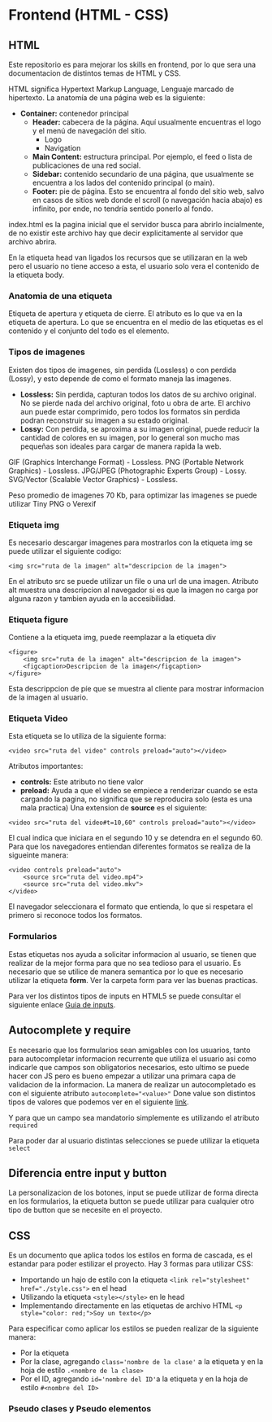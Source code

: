 # Frontend (HTML - CSS)
## HTML
Este repositorio es para mejorar los skills en frontend, por lo que sera una documentacion de distintos temas de HTML y CSS.

HTML significa Hypertext Markup Language, Lenguaje marcado de hipertexto. La anatomía de una página web es la siguiente:

- **Container:** contenedor principal
    - **Header:** cabecera de la página. Aquí usualmente encuentras el logo y el menú de navegación del sitio.
        - Logo
        - Navigation
    - **Main Content:** estructura principal. Por ejemplo, el feed o lista de publicaciones de una red social.
    - **Sidebar:** contenido secundario de una página, que usualmente se encuentra a los lados del contenido principal (o main).
    - **Footer:** pie de página. Esto se encuentra al fondo del sitio web, salvo en casos de sitios web donde el scroll (o navegación hacia abajo) es infinito, por ende, no tendría sentido ponerlo al fondo.

index.html es la pagina inicial que el servidor busca para abrirlo incialmente, de no existir este archivo hay que decir explicitamente al servidor que archivo abrira.

En la etiqueta head van ligados los recursos que se utilizaran en la web pero el usuario no tiene acceso a esta, el usuario solo vera el contenido de la etiqueta body.

### Anatomia de una etiqueta
Etiqueta de apertura y etiqueta de cierre. El atributo es lo que va en la etiqueta de apertura. Lo que se encuentra en el medio de las etiquetas es el contenido y el conjunto del todo es el elemento.

### Tipos de imagenes
Existen dos tipos de imagenes, sin perdida (Lossless) o con perdida (Lossy), y esto depende de como el formato maneja las imagenes.

- **Lossless:** Sin perdida, capturan todos los datos de su archivo original. No se pierde nada del archivo original, foto u obra de arte. El archivo aun puede estar comprimido, pero todos los formatos sin perdida podran reconstruir su imagen a su estado original.
- **Lossy:** Con perdida, se aproxima a su imagen original, puede reducir la cantidad de colores en su imagen, por lo general son mucho mas pequeñas son ideales para cargar de manera rapida la web.

GIF (Graphics Interchange Format) - Lossless.
PNG (Portable Network Graphics) - Lossless.
JPG/JPEG (Photographic Experts Group) - Lossy.
SVG/Vector (Scalable Vector Graphics) - Lossless.

Peso promedio de imagenes 70 Kb, para optimizar las imagenes se puede utilizar Tiny PNG o Verexif

### Etiqueta img
Es necesario descargar imagenes para mostrarlos con la etiqueta img se puede utilizar el siguiente codigo:
```
<img src="ruta de la imagen" alt="descripcion de la imagen">
```
En el atributo src se puede utilizar un file o una url de una imagen.
Atributo alt muestra una descripcion al navegador si es que la imagen no carga por alguna razon y tambien ayuda en la accesibilidad.

### Etiqueta figure
Contiene a la etiqueta img, puede reemplazar a la etiqueta div
```
<figure>
    <img src="ruta de la imagen" alt="descripcion de la imagen">
    <figcaption>Descripcion de la imagen</figcaption>
</figure>
```
Esta descrippcion de píe que se muestra al cliente para mostrar informacion de la imagen al usuario.

### Etiqueta Video
Esta etiqueta se lo utiliza de la siguiente forma:
```
<video src="ruta del video" controls preload="auto"></video>
```
Atributos importantes:
- **controls:** Este atributo no tiene valor
- **preload:** Ayuda a que el video se empiece a renderizar cuando se esta cargando la pagina, no significa que se reproducira solo (esta es una mala practica)
Una extension de **source** es el siguiente:
```
<video src="ruta del video#t=10,60" controls preload="auto"></video>
```
El cual indica que iniciara en el segundo 10 y se detendra en el segundo 60.
Para que los navegadores entiendan diferentes formatos se realiza de la sigueinte manera:
```
<video controls preload="auto">
    <source src="ruta del video.mp4">
    <source src="ruta del video.mkv">
</video>
```
El navegador seleccionara el formato que entienda, lo que si respetara el primero si reconoce todos los formatos.

### Formularios
Estas etiquetas nos ayuda a solicitar informacion al usuario, se tienen que realizar de la mejor forma para que no sea tedioso para el usuario.
Es necesario que se utilice de manera semantica por lo que es necesario utilizar la etiqueta **form**. Ver la carpeta form para ver las buenas practicas.

Para ver los distintos tipos de inputs en HTML5 se puede consultar el siguiente enlace [Guia de inputs](https://developer.mozilla.org/es/docs/Web/HTML/Element/input "Guide of inputs").

## Autocomplete y require
Es necesario que los formularios sean amigables con los usuarios, tanto para autocompletar informacion recurrente que utiliza el usuario asi como indicarle que campos son obligatorios necesarios, esto ultimo se puede hacer con JS pero es bueno empezar a utilizar una primara capa de validacion de la informacion. La manera de realizar un autocompletado es con el siguiente atributo ```autocomplete="<value>"``` Done value son distintos tipos de valores que podemos ver en el siguiente [link](https://developer.mozilla.org/en-US/docs/Web/HTML/Attributes/autocomplete "Autocomplete of inputs").

Y para que un campo sea mandatorio simplemente es utilizando el atributo ```required```

Para poder dar al usuario distintas selecciones se puede utilizar la etiqueta ``select``

## Diferencia entre input y button
La personalizacion de los botones, input se puede utilizar de forma directa en los formularios, la etiqueta button se puede utilizar para cualquier otro tipo de button que se necesite en el proyecto.

## CSS
Es un documento que aplica todos los estilos en forma de cascada, es el estandar para poder estilizar el proyecto.
Hay 3 formas para utilizar CSS:
- Importando un hajo de estilo con la etiqueta ``<link rel="stylesheet" href="./style.css">`` en el head
- Utilizando la etiqueta ``<style></style>`` en le head
- Implementando directamente en las etiquetas de archivo HTML ``<p style="color: red;">Soy un texto</p>``

Para especificar como aplicar los estilos se pueden realizar de la siguiente manera:
- Por la etiqueta
- Por la clase, agregando ``class='nombre de la clase'`` a la etiqueta y en la hoja de estilo ``.<nombre de la clase>``
- Por el ID, agregando ``id='nombre del ID'``a la etiqueta y en la hoja de estilo ``#<nombre del ID>``

### Pseudo clases y Pseudo elementos
